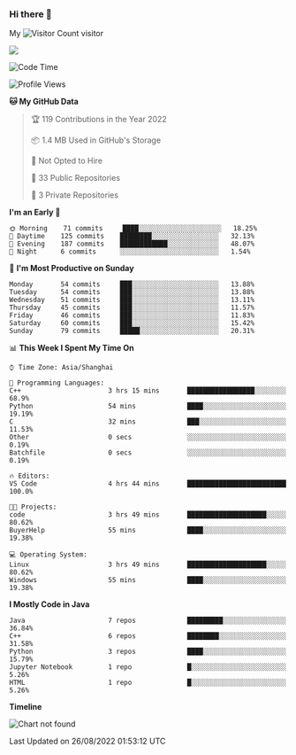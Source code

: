### Hi there 👋

My ![Visitor Count](https://profile-counter.glitch.me/zhou-ning/count.svg) visitor
<!--
**zhou-ning/zhou-ning** is a ✨ _special_ ✨ repository because its `README.md` (this file) appears on your GitHub profile.

Here are some ideas to get you started:

- 🔭 I’m currently working on ...
- 🌱 I’m currently learning ...
- 👯 I’m looking to collaborate on ...
- 🤔 I’m looking for help with ...
- 💬 Ask me about ...
- 📫 How to reach me: ...
- 😄 Pronouns: ...
- ⚡ Fun fact: ...
-->
![](https://github-readme-stats.vercel.app/api?username=zhou-ning)



<!--START_SECTION:waka-->
![Code Time](http://img.shields.io/badge/Code%20Time-661%20hrs%2017%20mins-blue)

![Profile Views](http://img.shields.io/badge/Profile%20Views-3-blue)

**🐱 My GitHub Data** 

> 🏆 119 Contributions in the Year 2022
 > 
> 📦 1.4 MB Used in GitHub's Storage 
 > 
> 🚫 Not Opted to Hire
 > 
> 📜 33 Public Repositories 
 > 
> 🔑 3 Private Repositories  
 > 
**I'm an Early 🐤** 

```text
🌞 Morning    71 commits     ████░░░░░░░░░░░░░░░░░░░░░   18.25% 
🌆 Daytime    125 commits    ████████░░░░░░░░░░░░░░░░░   32.13% 
🌃 Evening    187 commits    ████████████░░░░░░░░░░░░░   48.07% 
🌙 Night      6 commits      ░░░░░░░░░░░░░░░░░░░░░░░░░   1.54%

```
📅 **I'm Most Productive on Sunday** 

```text
Monday       54 commits     ███░░░░░░░░░░░░░░░░░░░░░░   13.88% 
Tuesday      54 commits     ███░░░░░░░░░░░░░░░░░░░░░░   13.88% 
Wednesday    51 commits     ███░░░░░░░░░░░░░░░░░░░░░░   13.11% 
Thursday     45 commits     ███░░░░░░░░░░░░░░░░░░░░░░   11.57% 
Friday       46 commits     ███░░░░░░░░░░░░░░░░░░░░░░   11.83% 
Saturday     60 commits     ███░░░░░░░░░░░░░░░░░░░░░░   15.42% 
Sunday       79 commits     █████░░░░░░░░░░░░░░░░░░░░   20.31%

```


📊 **This Week I Spent My Time On** 

```text
⌚︎ Time Zone: Asia/Shanghai

💬 Programming Languages: 
C++                      3 hrs 15 mins       █████████████████░░░░░░░░   68.9% 
Python                   54 mins             ████░░░░░░░░░░░░░░░░░░░░░   19.19% 
C                        32 mins             ███░░░░░░░░░░░░░░░░░░░░░░   11.53% 
Other                    0 secs              ░░░░░░░░░░░░░░░░░░░░░░░░░   0.19% 
Batchfile                0 secs              ░░░░░░░░░░░░░░░░░░░░░░░░░   0.19%

🔥 Editors: 
VS Code                  4 hrs 44 mins       █████████████████████████   100.0%

🐱‍💻 Projects: 
code                     3 hrs 49 mins       ████████████████████░░░░░   80.62% 
BuyerHelp                55 mins             ████░░░░░░░░░░░░░░░░░░░░░   19.38%

💻 Operating System: 
Linux                    3 hrs 49 mins       ████████████████████░░░░░   80.62% 
Windows                  55 mins             ████░░░░░░░░░░░░░░░░░░░░░   19.38%

```

**I Mostly Code in Java** 

```text
Java                     7 repos             █████████░░░░░░░░░░░░░░░░   36.84% 
C++                      6 repos             ████████░░░░░░░░░░░░░░░░░   31.58% 
Python                   3 repos             ████░░░░░░░░░░░░░░░░░░░░░   15.79% 
Jupyter Notebook         1 repo              █░░░░░░░░░░░░░░░░░░░░░░░░   5.26% 
HTML                     1 repo              █░░░░░░░░░░░░░░░░░░░░░░░░   5.26%

```


**Timeline**

![Chart not found](https://raw.githubusercontent.com/zhou-ning/zhou-ning/main/charts/bar_graph.png) 


 Last Updated on 26/08/2022 01:53:12 UTC
<!--END_SECTION:waka-->
